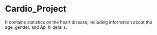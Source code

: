 # Cardio_Project
It contains statistics on the heart disease, including information about the age, gender, and Ap_hi details. 
